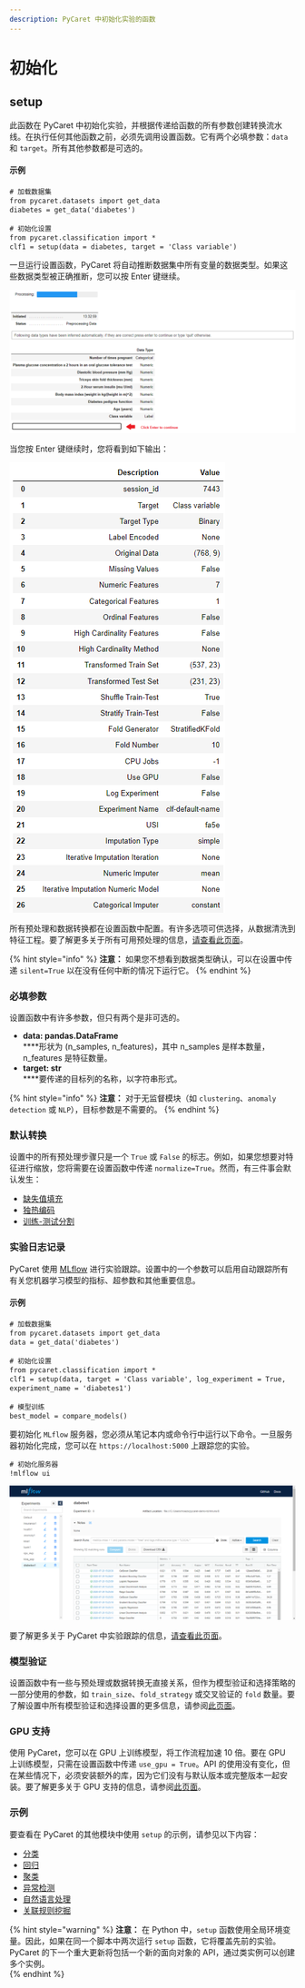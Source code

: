 ```yaml
---
description: PyCaret 中初始化实验的函数
---
```


# 初始化

## setup

此函数在 PyCaret 中初始化实验，并根据传递给函数的所有参数创建转换流水线。在执行任何其他函数之前，必须先调用设置函数。它有两个必填参数：`data` 和 `target`。所有其他参数都是可选的。

#### 示例

```
# 加载数据集
from pycaret.datasets import get_data
diabetes = get_data('diabetes')

# 初始化设置
from pycaret.classification import *
clf1 = setup(data = diabetes, target = 'Class variable')
```

一旦运行设置函数，PyCaret 将自动推断数据集中所有变量的数据类型。如果这些数据类型被正确推断，您可以按 Enter 键继续。

![](<../../.gitbook/assets/image (390).png>)

当您按 Enter 键继续时，您将看到如下输出：

![输出被截断以显示](<../../.gitbook/assets/image (362).png>)

所有预处理和数据转换都在设置函数中配置。有许多选项可供选择，从数据清洗到特征工程。要了解更多关于所有可用预处理的信息，[请查看此页面](../preprocessing/)。

{% hint style="info" %}
**注意：** 如果您不想看到数据类型确认，可以在设置中传递 `silent=True` 以在没有任何中断的情况下运行它。&#x20;
{% endhint %}

### 必填参数

设置函数中有许多参数，但只有两个是非可选的。

* **data: pandas.DataFrame**\
  ****形状为 (n\_samples, n\_features)，其中 n\_samples 是样本数量，n\_features 是特征数量。
* **target: str**\
  ****要传递的目标列的名称，以字符串形式。&#x20;

{% hint style="info" %}
**注意：** 对于无监督模块（如 `clustering`、`anomaly detection` 或 `NLP`），目标参数是不需要的。
{% endhint %}

### 默认转换

设置中的所有预处理步骤只是一个 `True` 或 `False` 的标志。例如，如果您想要对特征进行缩放，您将需要在设置函数中传递 `normalize=True`。然而，有三件事会默认发生：

* [缺失值填充](../preprocessing/data-preparation.md#missing-values)
* [独热编码](../preprocessing/data-preparation.md#one-hot-encoding)
* [训练-测试分割](../preprocessing/other-setup-parameters.md)

### 实验日志记录

PyCaret 使用 [MLflow](https://mlflow.org/) 进行实验跟踪。设置中的一个参数可以启用自动跟踪所有有关您机器学习模型的指标、超参数和其他重要信息。&#x20;

#### 示例

```
# 加载数据集
from pycaret.datasets import get_data
data = get_data('diabetes')

# 初始化设置
from pycaret.classification import *
clf1 = setup(data, target = 'Class variable', log_experiment = True, experiment_name = 'diabetes1')

# 模型训练
best_model = compare_models() 
```

要初始化 `MLflow` 服务器，您必须从笔记本内或命令行中运行以下命令。一旦服务器初始化完成，您可以在 `https://localhost:5000` 上跟踪您的实验。

```
# 初始化服务器
!mlflow ui
```

![](<../../.gitbook/assets/image (215).png>)

要了解更多关于 PyCaret 中实验跟踪的信息，[请查看此页面](../preprocessing/other-setup-parameters.md#experiment-logging)。

### 模型验证

设置函数中有一些与预处理或数据转换无直接关系，但作为模型验证和选择策略的一部分使用的参数，如 `train_size`、`fold_strategy` 或交叉验证的 `fold` 数量。要了解设置中所有模型验证和选择设置的更多信息，请参阅[此页面](../preprocessing/other-setup-parameters.md#model-selection)。

### GPU 支持&#x20;

使用 PyCaret，您可以在 GPU 上训练模型，将工作流程加速 10 倍。要在 GPU 上训练模型，只需在设置函数中传递 `use_gpu = True`。API 的使用没有变化，但在某些情况下，必须安装额外的库，因为它们没有与默认版本或完整版本一起安装。要了解更多关于 GPU 支持的信息，请参阅[此页面](../installation.md#gpu)。

### 示例

要查看在 PyCaret 的其他模块中使用 `setup` 的示例，请参见以下内容：

* [分类](../quickstart.md#classification)
* [回归](../quickstart.md#regression)
* [聚类](../quickstart.md#clustering)
* [异常检测](../quickstart.md#anomaly-detection)
* [自然语言处理](../quickstart.md#natural-language-processing)
* [关联规则挖掘](../quickstart.md#association-rules-mining)

{% hint style="warning" %}
**注意：** 在 Python 中，`setup` 函数使用全局环境变量。因此，如果在同一个脚本中两次运行 `setup` 函数，它将覆盖先前的实验。PyCaret 的下一个重大更新将包括一个新的面向对象的 API，通过类实例可以创建多个实例。  
{% endhint %}